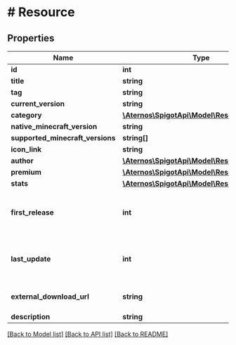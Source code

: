 # # Resource

## Properties

Name | Type | Description | Notes
------------ | ------------- | ------------- | -------------
**id** | **int** |  | [optional]
**title** | **string** |  | [optional]
**tag** | **string** |  | [optional]
**current_version** | **string** |  | [optional]
**category** | [**\Aternos\SpigotApi\Model\ResourceCategory**](ResourceCategory.md) |  | [optional]
**native_minecraft_version** | **string** |  | [optional]
**supported_minecraft_versions** | **string[]** |  | [optional]
**icon_link** | **string** |  | [optional]
**author** | [**\Aternos\SpigotApi\Model\ResourceAuthor**](ResourceAuthor.md) |  | [optional]
**premium** | [**\Aternos\SpigotApi\Model\ResourcePremium**](ResourcePremium.md) |  | [optional]
**stats** | [**\Aternos\SpigotApi\Model\ResourceStats**](ResourceStats.md) |  | [optional]
**first_release** | **int** | first release date as timestamp (in seconds) | [optional]
**last_update** | **int** | last update as timestamp (in seconds) | [optional]
**external_download_url** | **string** |  | [optional] [default to '']
**description** | **string** |  | [optional]

[[Back to Model list]](../../README.md#models) [[Back to API list]](../../README.md#endpoints) [[Back to README]](../../README.md)
